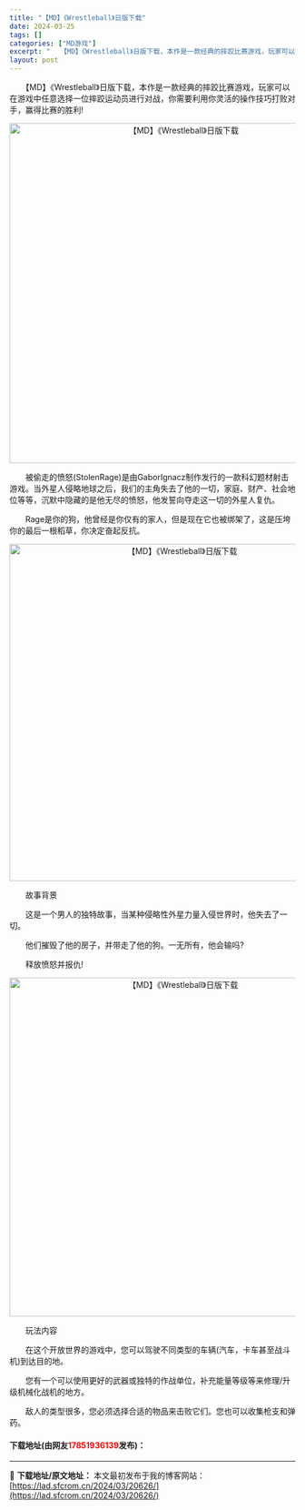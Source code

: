 ```yaml
---
title: "【MD】《Wrestleball》日版下载"
date: 2024-03-25
tags: []
categories: ["MD游戏"]
excerpt: "　　【MD】《Wrestleball》日版下载，本作是一款经典的摔跤比赛游戏，玩家可以在游戏中任意选择一位摔跤运动员进行对战，你需要利用你灵活的操作技巧打败对手，赢得比赛的胜利! 　　被偷走的愤怒(StolenRage)是由GaborIgnacz制作发行的一款科幻题材射击游戏。当外星人侵略地球之后，&hellip;"
layout: post
---
```


 <p>　　【MD】《Wrestleball》日版下载，本作是一款经典的摔跤比赛游戏，玩家可以在游戏中任意选择一位摔跤运动员进行对战，你需要利用你灵活的操作技巧打败对手，赢得比赛的胜利!</p> <p align="center"><img align="" border="0" src="https://lad.sfcrom.cn/wp-content/uploads/2024/03/20240325_660116f700229.png" width="598" alt="【MD】《Wrestleball》日版下载" /></p> <p>　　被偷走的愤怒(StolenRage)是由GaborIgnacz制作发行的一款科幻题材射击游戏。当外星人侵略地球之后，我们的主角失去了他的一切，家庭、财产、社会地位等等，沉默中隐藏的是他无尽的愤怒，他发誓向夺走这一切的外星人复仇。</p> <p>　　Rage是你的狗，他曾经是你仅有的家人，但是现在它也被绑架了，这是压垮你的最后一根稻草，你决定奋起反抗。</p> <p align="center"><img align="" border="0" src="https://lad.sfcrom.cn/wp-content/uploads/2024/03/20240325_660116f83f5c1.png" width="593" alt="【MD】《Wrestleball》日版下载" /></p> <p>　　故事背景</p> <p>　　这是一个男人的独特故事，当某种侵略性外星力量入侵世界时，他失去了一切。</p> <p>　　他们摧毁了他的房子，并带走了他的狗。一无所有，他会输吗?</p> <p>　　释放愤怒并报仇!</p> <p align="center"><img align="" border="0" src="https://lad.sfcrom.cn/wp-content/uploads/2024/03/20240325_660116f92235f.png" width="596" alt="【MD】《Wrestleball》日版下载" /></p> <p>　　玩法内容</p> <p>　　在这个开放世界的游戏中，您可以驾驶不同类型的车辆(汽车，卡车甚至战斗机)到达目的地。</p> <p>　　您有一个可以使用更好的武器或独特的作战单位，补充能量等级等来修理/升级机械化战机的地方。</p> <p>　　敌人的类型很多，您必须选择合适的物品来击败它们。您也可以收集枪支和弹药。</p> <p><h4>下载地址(由网友<font color="red">17851936139</font>发布)：</h4></p> 

---
📖 **下载地址/原文地址：** 本文最初发布于我的博客网站：[https://lad.sfcrom.cn/2024/03/20626/](https://lad.sfcrom.cn/2024/03/20626/)
